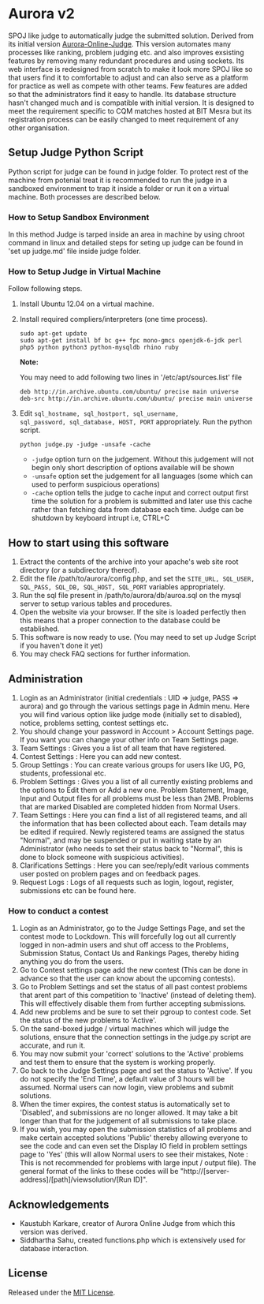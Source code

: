 Aurora v2
=========

SPOJ like judge to automatically judge the submitted solution. Derived from its initial version [Aurora-Online-Judge](https://github.com/kaustubh-karkare/aurora-online-judge). This version automates many processes like ranking, problem judging etc. and also improves exsisting features by removing many redundant procedures and using sockets.
Its web interface is redesigned from scratch to make it look more SPOJ like so that users find it to comfortable to adjust and can also serve as a platform for practice as well as compete with other teams. Few features are added so that the administrators find it easy to handle.
Its database structure hasn't changed much and is compatible with initial version. It is designed to meet the requirement specific to CQM matches hosted at BIT Mesra but its registration process can be easily changed to meet requirement of any other organisation.

Setup Judge Python Script
-------------------------

Python script for judge can be found in judge folder. To protect rest of the machine from potenial treat it is recommended to run the judge in a sandboxed environment to trap it inside a folder or run it on a virtual machine. Both processes are described below.

### How to Setup Sandbox Environment
In this method Judge is tarped inside an area in machine by using chroot command in linux and detailed steps for seting up judge can be found in 'set up judge.md' file inside judge folder.

### How to Setup Judge in Virtual Machine 

Follow following steps.

1. Install Ubuntu 12.04 on a virtual machine.
2. Install required compliers/interpreters (one time process).

	```
	sudo apt-get update
	sudo apt-get install bf bc g++ fpc mono-gmcs openjdk-6-jdk perl php5 python python3 python-mysqldb rhino ruby
	```
	
	**Note:**
	
	You may need to add following two lines in '/etc/apt/sources.list' file
	
	```
	deb http://in.archive.ubuntu.com/ubuntu/ precise main universe 
	deb-src http://in.archive.ubuntu.com/ubuntu/ precise main universe
	```

3. Edit <code>sql_hostname, sql_hostport, sql_username, sql_password, sql_database, HOST, PORT</code> appropriately. Run the python script.

	```
	python judge.py -judge -unsafe -cache
	```
	
	* <code>-judge</code> option turn on the judgement. Without this judgement will not begin only short description of options available will be shown
	* <code>-unsafe</code> option set the judgement for all languages (some which can used to perform suspicious operations)
	* <code>-cache</code> option tells the judge to cache input and correct output first time the solution for a problem is submitted and later use this cache rather than fetching data from database each time. Judge can be shutdown by keyboard intrupt i.e, CTRL+C

How to start using this software
--------------------------------

1. Extract the contents of the archive into your apache's web site root directory (or a subdirectory thereof).
2. Edit the file /path/to/aurora/config.php, and set the <code>SITE_URL, SQL_USER, SQL_PASS, SQL_DB, SQL_HOST, SQL_PORT</code> variables appropriately.
3. Run the sql file present in /path/to/aurora/db/auroa.sql on the mysql server to setup various tables and procedures.
4. Open the website via your browser. If the site is loaded perfectly then this means that a proper connection to the database could be established.
5. This software is now ready to use. (You may need to set up Judge Script if you haven't done it yet)
6. You may check FAQ sections for further information.

Administration
--------------

1. Login as an Administrator (initial credentials : UID => judge, PASS => aurora) and go through the various settings page in Admin menu. Here you will find various option like judge mode (initially set to disabled), notice, problems setting, contest settings etc.
2. You should change your password in Account > Account Settings page. If you want you can change your other info on Team Settings page.
3. Team Settings : Gives you a list of all team that have registered.
4. Contest Settings : Here you can add new contest.
5. Group Settings : You can create various groups for users like UG, PG, students, professional etc.
6. Problem Settings : Gives you a list of all currently existing problems and the options to Edit them or Add a new one. Problem Statement, Image, Input and Output files for all problems must be less than 2MB. Problems that are marked Disabled are completed hidden from Normal Users.
7. Team Settings : Here you can find a list of all registered teams, and all the information that has been collected about each. Team details may be edited if required. Newly registered teams are assigned the status "Normal", and may be suspended or put in waiting state by an Administrator (who needs to set their status back to "Normal", this is done to block someone with suspicious activities).
8. Clarifications Settings : Here you can see/reply/edit various comments user posted on problem pages and on feedback pages.
9. Request Logs : Logs of all requests such as login, logout, register, submissions etc can be found here.

### How to conduct a contest

1. Login as an Administrator, go to the Judge Settings Page, and set the contest mode to Lockdown. This will forcefully log out all currently logged in non-admin users and shut off access to the Problems, Submission Status, Contact Us and Rankings Pages, thereby hiding anything you do from the users.
2. Go to Contest settings page add the new contest (This can be done in advance so that the user can know about the upcoming contests).
3. Go to Problem Settings and set the status of all past contest problems that arent part of this competition to 'Inactive' (instead of deleting them). This will effectively disable them from further accepting submissions.
4. Add new problems and be sure to set their pgroup to contest code. Set the status of the new problems to 'Active'.
5. On the sand-boxed judge / virtual machines which will judge the solutions, ensure that the connection settings in the judge.py script are accurate, and run it.
6. You may now submit your 'correct' solutions to the 'Active' problems and test them to ensure that the system is working properly.
7. Go back to the Judge Settings page and set the status to 'Active'. If you do not specify the 'End Time', a default value of 3 hours will be assumed. Normal users can now login, view problems and submit solutions.
8. When the timer expires, the contest status is automatically set to 'Disabled', and submissions are no longer allowed. It may take a bit longer than that for the judgement of all submissions to take place.
9. If you wish, you may open the submission statistics of all problems and make certain accepted solutions 'Public' thereby allowing everyone to see the code and can even set the Display IO field in problem settings page to 'Yes' (this will allow Normal users to see their mistakes, Note : This is not recommended for problems with large input / output file). The general format of the links to these codes will be "http://[server-address]/[path]/viewsolution/[Run ID]".

Acknowledgements
----------------

* Kaustubh Karkare, creator of Aurora Online Judge from which this version was derived.
* Siddhartha Sahu, created functions.php which is extensively used for database interaction.

License
-------

Released under the [MIT License](http://opensource.org/licenses/MIT).
